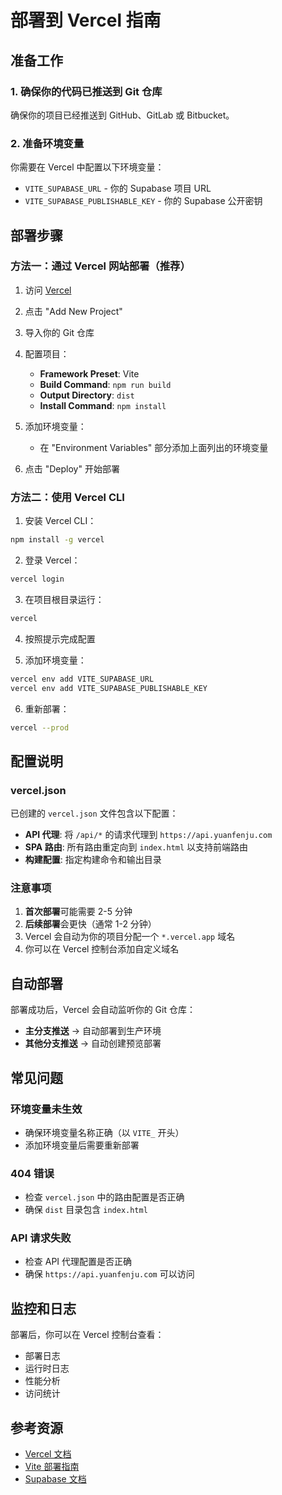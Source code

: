 # 部署到 Vercel 指南

## 准备工作

### 1. 确保你的代码已推送到 Git 仓库
确保你的项目已经推送到 GitHub、GitLab 或 Bitbucket。

### 2. 准备环境变量
你需要在 Vercel 中配置以下环境变量：

- `VITE_SUPABASE_URL` - 你的 Supabase 项目 URL
- `VITE_SUPABASE_PUBLISHABLE_KEY` - 你的 Supabase 公开密钥

## 部署步骤

### 方法一：通过 Vercel 网站部署（推荐）

1. 访问 [Vercel](https://vercel.com)
2. 点击 "Add New Project"
3. 导入你的 Git 仓库
4. 配置项目：
   - **Framework Preset**: Vite
   - **Build Command**: `npm run build`
   - **Output Directory**: `dist`
   - **Install Command**: `npm install`

5. 添加环境变量：
   - 在 "Environment Variables" 部分添加上面列出的环境变量
   
6. 点击 "Deploy" 开始部署

### 方法二：使用 Vercel CLI

1. 安装 Vercel CLI：
```bash
npm install -g vercel
```

2. 登录 Vercel：
```bash
vercel login
```

3. 在项目根目录运行：
```bash
vercel
```

4. 按照提示完成配置

5. 添加环境变量：
```bash
vercel env add VITE_SUPABASE_URL
vercel env add VITE_SUPABASE_PUBLISHABLE_KEY
```

6. 重新部署：
```bash
vercel --prod
```

## 配置说明

### vercel.json
已创建的 `vercel.json` 文件包含以下配置：

- **API 代理**: 将 `/api/*` 的请求代理到 `https://api.yuanfenju.com`
- **SPA 路由**: 所有路由重定向到 `index.html` 以支持前端路由
- **构建配置**: 指定构建命令和输出目录

### 注意事项

1. **首次部署**可能需要 2-5 分钟
2. **后续部署**会更快（通常 1-2 分钟）
3. Vercel 会自动为你的项目分配一个 `*.vercel.app` 域名
4. 你可以在 Vercel 控制台添加自定义域名

## 自动部署

部署成功后，Vercel 会自动监听你的 Git 仓库：

- **主分支推送** → 自动部署到生产环境
- **其他分支推送** → 自动创建预览部署

## 常见问题

### 环境变量未生效
- 确保环境变量名称正确（以 `VITE_` 开头）
- 添加环境变量后需要重新部署

### 404 错误
- 检查 `vercel.json` 中的路由配置是否正确
- 确保 `dist` 目录包含 `index.html`

### API 请求失败
- 检查 API 代理配置是否正确
- 确保 `https://api.yuanfenju.com` 可以访问

## 监控和日志

部署后，你可以在 Vercel 控制台查看：
- 部署日志
- 运行时日志
- 性能分析
- 访问统计

## 参考资源

- [Vercel 文档](https://vercel.com/docs)
- [Vite 部署指南](https://vitejs.dev/guide/static-deploy.html)
- [Supabase 文档](https://supabase.com/docs)

